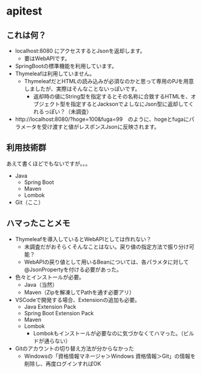 # apitest

## これは何？

- localhost:8080 にアクセスするとJsonを返却します。
  - 要はWebAPIです。
- SpringBootの標準機能を利用しています。
- Thymeleafは利用していません。
  - ThymeleafだとHTMLの読み込みが必須なのかと思って専用のPJを用意しましたが、実際はそんなことないっぽいです。
    - 返却時の値にString型を指定するとその名称に合致するHTMLを、オブジェクト型を指定するとJacksonでよしなにJson型に返却してくれるっぽい？（未調査）
- http://localhost:8080/?hoge=100&fuga=99　のように、hogeとfugaにパラメータを受け渡すと値がレスポンスJsonに反映されます。

## 利用技術群

あえて書くほどでもないですが。。。

- Java
  - Spring Boot
  - Maven
  - Lombok
- Git（ここ）

## ハマったことメモ

- Thymeleafを導入しているとWebAPIとしては作れない？
  - 未調査だがおそらくそんなことはない。戻り値の指定方法で振り分け可能？
  - WebAPIの戻り値として用いるBeanについては、各パラメタに対して@JsonPropertyを付ける必要があった。
- 色々とインストールが必要。
  - Java（当然）
  - Maven（Zipを解凍してPathを通す必要アリ）
- VSCodeで開発する場合、Extensionの追加も必要。
  - Java Extension Pack
  - Spring Boot Extension Pack
  - Maven
  - Lombok
    - Lombokもインストールが必要なのに気づかなくてハマった。（ビルドが通らない）
- Gitのアカウントの切り替え方法が分からなかった
  - Windowsの「資格情報マネージャ＞Windows 資格情報＞Git」の情報を削除し、再度ログインすればOK

